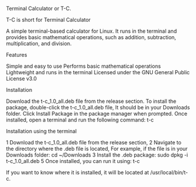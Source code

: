 Terminal Calculator or T-C.

T-C is short for Terminal Calculator

 A simple terminal-based calculator for Linux.
 It runs in the terminal and provides basic mathematical operations,
 such as addition, subtraction, multiplication, and division.

Features

 Simple and easy to use
 Performs basic mathematical operations
 Lightweight and runs in the terminal
 Licensed under the GNU General Public License v3.0
  
Installation

 Download the t-c_1.0_all.deb file from the release section.
 To install the package, double-click the t-c_1.0_all.deb file,
 It should be in your Downloads folder.
 Click Install Package in the package manager when prompted.
 Once installed, open a terminal and run the following command: t-c

Installation using the terminal
 
1 Download the t-c_1.0_all.deb file from the release section,
2 Navigate to the directory where the .deb file is located,
  For example, if the file is in your Downloads folder: cd ~/Downloads
3 Install the .deb package: sudo dpkg -i t-c_1.0_all.deb
5 Once installed, you can run it using: t-c

If you want to know where it is installed, it will be located at /usr/local/bin/t-c.
